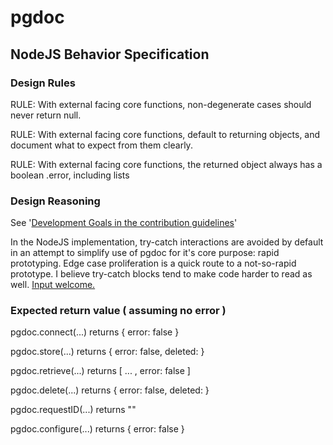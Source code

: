 
# pgdoc

## NodeJS Behavior Specification

### Design Rules

RULE: With external facing core functions, non-degenerate cases should never return null.

RULE: With external facing core functions, default to returning objects, and document what to expect from them clearly.

RULE: With external facing core functions, the returned object always has a boolean .error, including lists

### Design Reasoning

See '[Development Goals in the contribution guidelines][contrib]'

In the NodeJS implementation, try-catch interactions are avoided by default in an attempt to simplify use of pgdoc for it's core purpose: rapid prototyping. Edge case proliferation is a quick route to a not-so-rapid prototype. I believe try-catch blocks tend to make code harder to read as well. [Input welcome.][trycatch]

### Expected return value ( assuming no error )

pgdoc.connect(...) returns { error: false }

pgdoc.store(...) returns { error: false, deleted: <Integer> }

pgdoc.retrieve(...) returns [ ... , error: false ]

pgdoc.delete(...) returns { error: false, deleted: <Integer> }

pgdoc.requestID(...) returns "<Integer>"

pgdoc.configure(...) returns { error: false }

[contrib]: ../CONTRIBUTING.md
[trycatch]: https://github.com/eadsjr/pgdoc/issues/2